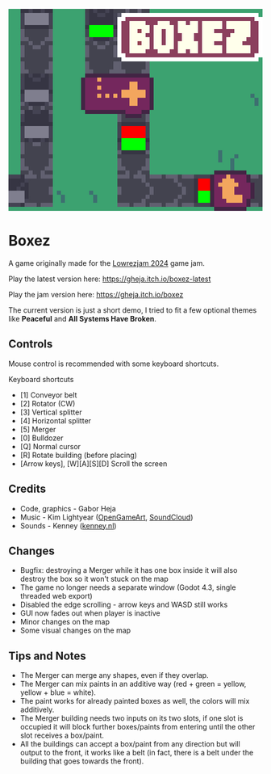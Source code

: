 ![The itch.io cover of Boxez](itch_io_cover_1_630x500.jpg)

# Boxez

A game originally made for the [Lowrezjam 2024](https://itch.io/jam/lowrezjam-2024) game jam.

Play the latest version here: https://gheja.itch.io/boxez-latest

Play the jam version here: https://gheja.itch.io/boxez

The current version is just a short demo, I tried to fit a few optional themes like **Peaceful** and **All Systems Have Broken**.

## Controls

Mouse control is recommended with some keyboard shortcuts.

Keyboard shortcuts

  - [1] Conveyor belt
  - [2] Rotator (CW)
  - [3] Vertical splitter
  - [4] Horizontal splitter
  - [5] Merger
  - [0] Bulldozer
  - [Q] Normal cursor
  - [R] Rotate building (before placing)
  - [Arrow keys], [W][A][S][D] Scroll the screen

## Credits

  - Code, graphics - Gabor Heja
  - Music - Kim Lightyear ([OpenGameArt](https://opengameart.org/users/kly), [SoundCloud](https://soundcloud.com/kim-lightyear))
  - Sounds - Kenney ([kenney.nl](https://kenney.nl/))

## Changes

  - Bugfix: destroying a Merger while it has one box inside it will also destroy the box so it won't stuck on the map
  - The game no longer needs a separate window (Godot 4.3, single threaded web export)
  - Disabled the edge scrolling - arrow keys and WASD still works
  - GUI now fades out when player is inactive
  - Minor changes on the map
  - Some visual changes on the map

## Tips and Notes

  - The Merger can merge any shapes, even if they overlap.
  - The Merger can mix paints in an additive way (red + green = yellow, yellow + blue = white).
  - The paint works for already painted boxes as well, the colors will mix additively.
  - The Merger building needs two inputs on its two slots, if one slot is occupied it will block further boxes/paints from entering until the other slot receives a box/paint.
  - All the buildings can accept a box/paint from any direction but will output to the front, it works like a belt (in fact, there is a belt under the building that goes towards the front). 


